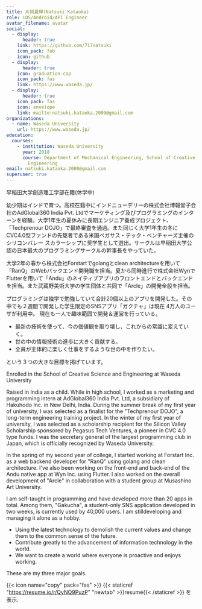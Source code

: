 ```yaml
---
title: 片岡夏輝(Natsuki Kataoka)
role: iOS/Android/API Engineer
avatar_filename: avatar
social:
  - display:
      header: true
    link: https://github.com/717natsuki
    icon_pack: fab
    icon: github
  - display:
      header: true
    icon: graduation-cap
    icon_pack: fas
    link: https://www.waseda.jp/
  - display:
      header: true
    icon_pack: fas
    icon: envelope
    link: mailto:natsuki.kataoka.2000@gmail.com
organizations:
  - name: Waseda University
    url: https://www.waseda.jp/
education:
  courses:
    - institution: Waseda University
      year: 2018
      course: Department of Mechanical Engineering, School of Creative Science and
        Engineering
email: natsuki.kataoka.2000@gmail.com
superuser: true
---
```

早稲田大学創造理工学部在籍(休学中)

幼少期はインドで育つ。高校在籍中にインドニューデリーの株式会社博報堂子会社のAdGlobal360 India Pvt. Ltdでマーケティング及びプログラミングのインターンを経験。大学1年生の夏休みに長期エンジニア養成プロジェクト、「Techprenour DOJO」で最終審査を通過。また同じく大学1年生の冬にCVC4.0型ファンドの先駆者である米国ペガサス・テック・ベンチャーズ主催のシリコンバレー スカラーシップに奨学生として選出。サークルは早稲田大学公認の日本最大のプログラミングサークルの幹事長をやっていた。

大学2年の春から株式会社Forstartでgolangとclean architectureを用いて「RanQ」のWebバックエンド開発職を担当。夏から同時進行で株式会社WynでFlutterを用いて「Andu」のネイティブアプリのフロントエンドとバックエンドを担当。また武蔵野美術大学の学生団体と共同で「Arcle」の開発全般を担当。

プログラミングは独学で勉強していて合計20個以上のアプリを開発した。その中でも２週間で開発した学生限定のSNSアプリ「ガクチャ」は現在 4万人のユーザが利用中。
現在も一人で趣味範囲で開発＆運営を行っている。

* 最新の技術を使って、今の価値観を取り壊し、これからの常識に変えていく。
* 世の中の情報技術の進歩に大きく貢献する。
* 全員が主体的に楽しく仕事をするような世の中を作りたい。

という３つの大きな目標を掲げています。

Enrolled in the School of Creative Science and Engineering at Waseda University

Raised in India as a child. While in high school, I worked as a marketing and programming intern at AdGlobal360 India Pvt. Ltd, a subsidiary of Hakuhodo Inc. in New Delhi, India. During the summer break of my first year of university, I was selected as a finalist for the "Techprenour DOJO", a long-term engineering training project. In the winter of my first year of university, I was selected as a scholarship recipient for the Silicon Valley Scholarship sponsored by Pegasus Tech Ventures, a pioneer in CVC 4.0 type funds. I was the secretary general of the largest programming club in Japan, which is officially recognized by Waseda University.

In the spring of my second year of college, I started working at Forstart Inc. as a web backend developer for "RanQ" using golang and clean architecture. I've also been working on the front-end and back-end of the Andu native app at Wyn Inc. using Flutter. I also worked on the overall development of "Arcle" in collaboration with a student group at Musashino Art University.

I am self-taught in programming and have developed more than 20 apps in total. Among them, "Gakucha", a student-only SNS application developed in two weeks, is currently used by 40,000 users.
I am stilldeveloping and managing it alone as a hobby.

* Using the latest technology to demolish the current values and change them to the common sense of the future.
* Contribute greatly to the advancement of information technology in the world.
* We want to create a world where everyone is proactive and enjoys working.

These are my three major goals.

{{< icon name="copy" pack="fas" >}} {{< staticref "https://resume.io/r/QyNQ9PuzP" "newtab" >}}resumé{{< /staticref >}} を表示.
